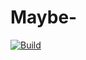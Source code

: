 # Maybe-
[![Build](https://github.com/Stremio/stremio-web/actions/workflows/build.yml/badge.svg)](https://github.com/Stremio/stremio-web/actions/workflows/build.yml)
